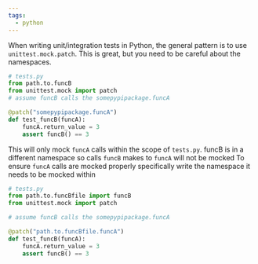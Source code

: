 ```yaml
---
tags:
  - python
---
```

When writing unit/integration tests in Python, the general pattern is to use `unittest.mock.patch`.  This is great, but you need to be careful about the namespaces. 

```python
# tests.py
from path.to.funcB
from unittest.mock import patch
# assume funcB calls the somepypipackage.funcA

@patch("somepypipackage.funcA")
def test_funcB(funcA):
	funcA.return_value = 3
	assert funcB() == 3
```

This will only mock `funcA` calls within the scope of  `tests.py`.  funcB is in a different namespace so calls `funcB` makes to `funcA` will not be mocked  To ensure `funcA` calls are mocked properly specifically write the namespace it needs to be mocked within

```python
# tests.py
from path.to.funcBfile import funcB
from unittest.mock import patch

# assume funcB calls the somepypipackage.funcA

@patch("path.to.funcBfile.funcA")
def test_funcB(funcA):
	funcA.return_value = 3
	assert funcB() == 3

```